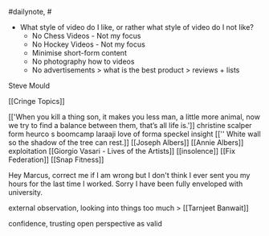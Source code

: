 \#dailynote, #
- What style of video do I like, or rather what style of video do I not like?
	- No Chess Videos - Not my focus
	- No Hockey Videos - Not my focus
	- Minimise short-form content
	- No photography how to videos 
	- No advertisements > what is the best product > reviews + lists


Steve Mould

[[Cringe Topics]]

[['When you kill a thing son, it makes you less man, a little more animal, now we try to find a balance between them, that’s all life is.']]
christine
scalper form
heurco s 
boomcamp
laraaji
love of
forma
speckel
insight
[['' White wall so the shadow of the tree can rest.]]
[[Joseph Albers]]
[[Annie Albers]]
exploitation
[[Giorgio Vasari - Lives of the Artists]]
[[insolence]]
[[Fix Federation]]
[[Snap Fitness]]


Hey Marcus, correct me if I am wrong but I don't think I ever sent you my hours for the last time I worked. Sorry I have been fully enveloped with university.


external observation, looking into things too much > [[Tarnjeet Banwait]]

confidence, trusting open perspective as valid
